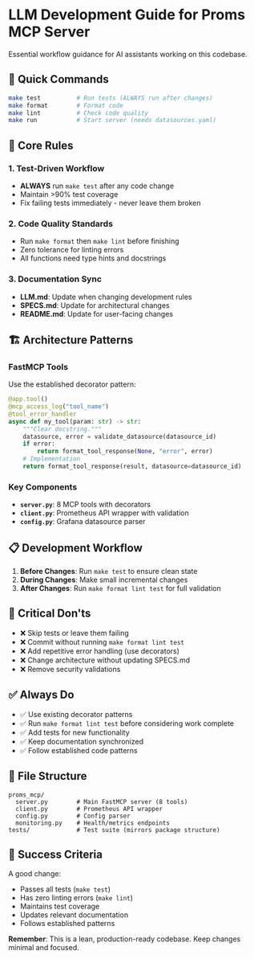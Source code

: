 # LLM Development Guide for Proms MCP Server

Essential workflow guidance for AI assistants working on this codebase.

## 🚀 Quick Commands

```bash
make test          # Run tests (ALWAYS run after changes)
make format        # Format code 
make lint          # Check code quality
make run           # Start server (needs datasources.yaml)
```

## 🎯 Core Rules

### 1. Test-Driven Workflow
- **ALWAYS** run `make test` after any code change
- Maintain >90% test coverage
- Fix failing tests immediately - never leave them broken

### 2. Code Quality Standards
- Run `make format` then `make lint` before finishing
- Zero tolerance for linting errors
- All functions need type hints and docstrings

### 3. Documentation Sync
- **LLM.md**: Update when changing development rules
- **SPECS.md**: Update for architectural changes  
- **README.md**: Update for user-facing changes

## 🏗️ Architecture Patterns

### FastMCP Tools
Use the established decorator pattern:

```python
@app.tool()
@mcp_access_log("tool_name")
@tool_error_handler
async def my_tool(param: str) -> str:
    """Clear docstring."""
    datasource, error = validate_datasource(datasource_id)
    if error:
        return format_tool_response(None, "error", error)
    # Implementation
    return format_tool_response(result, datasource=datasource_id)
```

### Key Components
- **`server.py`**: 8 MCP tools with decorators
- **`client.py`**: Prometheus API wrapper with validation
- **`config.py`**: Grafana datasource parser

## 📋 Development Workflow

1. **Before Changes**: Run `make test` to ensure clean state
2. **During Changes**: Make small incremental changes
3. **After Changes**: Run `make format lint test` for full validation

## 🚨 Critical Don'ts

- ❌ Skip tests or leave them failing
- ❌ Commit without running `make format lint test`
- ❌ Add repetitive error handling (use decorators)
- ❌ Change architecture without updating SPECS.md
- ❌ Remove security validations

## ✅ Always Do

- ✅ Use existing decorator patterns
- ✅ Run `make format lint test` before considering work complete
- ✅ Add tests for new functionality
- ✅ Keep documentation synchronized
- ✅ Follow established code patterns

## 🔧 File Structure

```
proms_mcp/
  server.py        # Main FastMCP server (8 tools)
  client.py        # Prometheus API wrapper  
  config.py        # Config parser
  monitoring.py    # Health/metrics endpoints
tests/             # Test suite (mirrors package structure)
```

## 🎯 Success Criteria

A good change:
- Passes all tests (`make test`)
- Has zero linting errors (`make lint`) 
- Maintains test coverage
- Updates relevant documentation
- Follows established patterns

**Remember**: This is a lean, production-ready codebase. Keep changes minimal and focused. 
